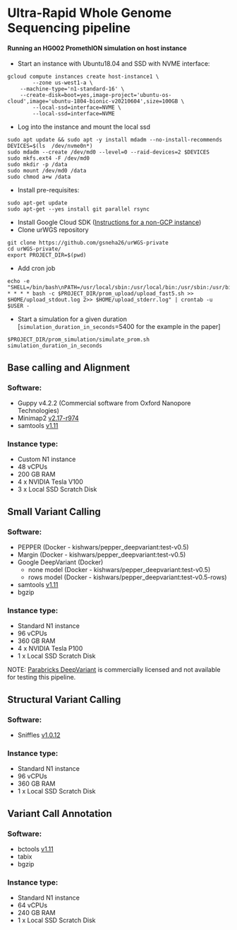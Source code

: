 # Ultra-Rapid Whole Genome Sequencing pipeline

#### Running an HG002 PromethION simulation on host instance
* Start an instance with Ubuntu18.04 and SSD with NVME interface:
```
gcloud compute instances create host-instance1 \
        --zone us-west1-a \
	--machine-type='n1-standard-16' \
	--create-disk=boot=yes,image-project='ubuntu-os-cloud',image='ubuntu-1804-bionic-v20210604',size=100GB \
        --local-ssd=interface=NVME \
        --local-ssd=interface=NVME
```
* Log into the instance and mount the local ssd
```
sudo apt update && sudo apt -y install mdadm --no-install-recommends
DEVICES=$(ls  /dev/nvme0n*)
sudo mdadm --create /dev/md0 --level=0 --raid-devices=2 $DEVICES
sudo mkfs.ext4 -F /dev/md0
sudo mkdir -p /data
sudo mount /dev/md0 /data
sudo chmod a+w /data
```
* Install pre-requisites:
```
sudo apt-get update
sudo apt-get --yes install git parallel rsync
```
* Install Google Cloud SDK ([Instructions for a non-GCP instance](https://cloud.google.com/sdk/docs/install))
* Clone urWGS repository
```
git clone https://github.com/gsneha26/urWGS-private
cd urWGS-private/
export PROJECT_DIR=$(pwd)
```
* Add cron job 
```
echo -e "SHELL=/bin/bash\nPATH=/usr/local/sbin:/usr/local/bin:/usr/sbin:/usr/bin:/sbin:/bin:/snap/bin\nPROJECT_DIR=$PROJECT_DIR\n*/3 * * * * bash -c $PROJECT_DIR/prom_upload/upload_fast5.sh >> $HOME/upload_stdout.log 2>> $HOME/upload_stderr.log" | crontab -u $USER -
```
* Start a simulation for a given duration [`simulation_duration_in_seconds`=5400 for the example in the paper]
```
$PROJECT_DIR/prom_simulation/simulate_prom.sh simulation_duration_in_seconds
```
## Base calling and Alignment
### Software:
* Guppy v4.2.2 (Commercial software from Oxford Nanopore Technologies)
* Minimap2 [v2.17-r974](https://github.com/lh3/minimap2/commit/2da649d1d724561d4c2bbe1be9123e2b61bc0029)
* samtools [v1.11](https://github.com/samtools/samtools/commit/d58fc8a16729f25407da6729c440a51140396f4c)

### Instance type:
* Custom N1 instance
* 48 vCPUs
* 200 GB RAM
* 4 x NVIDIA Tesla V100
* 3 x Local SSD Scratch Disk

## Small Variant Calling
### Software:
* PEPPER (Docker - kishwars/pepper_deepvariant:test-v0.5)
* Margin (Docker - kishwars/pepper_deepvariant:test-v0.5)
* Google DeepVariant (Docker)
  * none model (Docker - kishwars/pepper_deepvariant:test-v0.5)
  * rows model (Docker - kishwars/pepper_deepvariant:test-v0.5-rows)
* samtools [v1.11](https://github.com/samtools/samtools/commit/d58fc8a16729f25407da6729c440a51140396f4c)
* bgzip

### Instance type:
* Standard N1 instance
* 96 vCPUs
* 360 GB RAM
* 4 x NVIDIA Tesla P100
* 1 x Local SSD Scratch Disk

NOTE: [Parabricks DeepVariant](https://developer.nvidia.com/clara-parabricks) is commercially licensed and not available for testing this pipeline.

## Structural Variant Calling
### Software:
* Sniffles [v1.0.12](https://github.com/fritzsedlazeck/Sniffles/commit/0f9a068ecee84fff862c12e581693be273ccf89e)

### Instance type:
* Standard N1 instance
* 96 vCPUs
* 360 GB RAM
* 1 x Local SSD Scratch Disk

## Variant Call Annotation
### Software:
* bctools [v1.11](https://github.com/samtools/bcftools/commit/df43fd4781298e961efc951ba33fc4cdcc165a19)
* tabix
* bgzip

### Instance type:
* Standard N1 instance
* 64 vCPUs
* 240 GB RAM
* 1 x Local SSD Scratch Disk
